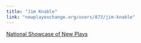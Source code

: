 ```yaml
---
title: "Jim Knable"
link: "newplayexchange.org/users/873/jim-knable"
---
```


[National Showcase of New Plays](/affiliated-artists/national-showcase-of-new-plays)